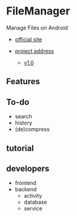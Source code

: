 # FileManager
Manage Files on Android



- [official site](https://teamamaze.xyz/index.html)

- [project address](https://github.com/TeamAmaze/AmazeFileManager)
  - [v1.0](https://github.com/TeamAmaze/AmazeFileManager/releases/tag/v1.0)



## Features

## To-do

- search
- history
- (de)compress

## tutorial

## developers
- frontend
- backend
  - activity
  - database
  - service